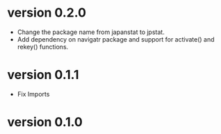 # version 0.2.0

- Change the package name from japanstat to jpstat.
- Add dependency on navigatr package and support for activate() and rekey() 
  functions.

# version 0.1.1

- Fix Imports

# version 0.1.0
